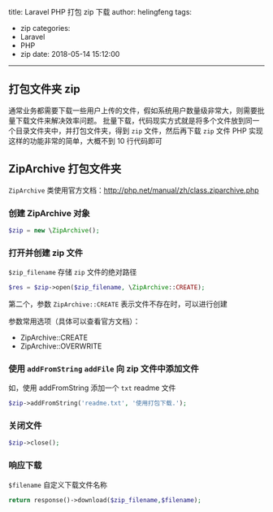 title: Laravel PHP 打包 zip 下载
author: helingfeng
tags:
  - zip
categories:
  - Laravel
  - PHP
  - zip
date: 2018-05-14 15:12:00
---
## 打包文件夹 zip 

通常业务都需要下载一些用户上传的文件，假如系统用户数量级非常大，则需要批量下载文件来解决效率问题。
批量下载，代码现实方式就是将多个文件放到同一个目录文件夹中，并打包文件夹，得到 `zip` 文件，然后再下载 `zip` 文件
PHP 实现这样的功能非常的简单，大概不到 10 行代码即可

## ZipArchive 打包文件夹

`ZipArchive` 类使用官方文档：http://php.net/manual/zh/class.ziparchive.php

### 创建 ZipArchive 对象

```php
$zip = new \ZipArchive();
```

### 打开并创建 zip 文件

`$zip_filename` 存储 `zip` 文件的绝对路径

```php
$res = $zip->open($zip_filename, \ZipArchive::CREATE);
```
第二个，参数 `ZipArchive::CREATE` 表示文件不存在时，可以进行创建

参数常用选项（具体可以查看官方文档）：
  - ZipArchive::CREATE
  - ZipArchive::OVERWRITE

### 使用 `addFromString` `addFile` 向 zip 文件中添加文件

如，使用 addFromString 添加一个 `txt` readme 文件
```php
$zip->addFromString('readme.txt', '使用打包下载.');
```
### 关闭文件

```php
$zip->close();
```

### 响应下载

`$filename` 自定义下载文件名称
```php
return response()->download($zip_filename,$filename);
```


